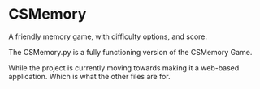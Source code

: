 # CSMemory
A friendly memory game, with difficulty options, and score.


The CSMemory.py is a fully functioning version of the CSMemory Game.

While the project is currently moving towards making it a web-based application. Which is what the other files are for.
